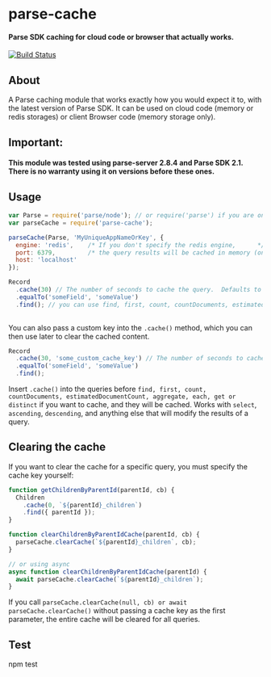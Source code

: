 # parse-cache #

#### Parse SDK caching for cloud code or browser that actually works. ####

[![Build Status](https://travis-ci.org/back4app/parse-cache.svg)](https://travis-ci.org/back4app/parse-cache)

## About ##

A Parse caching module that works exactly how you would expect it to, with the latest version of Parse SDK. It can be used on cloud code (memory or redis storages) or client Browser code (memory storage only).

## Important: ##

#### This module was tested using parse-server 2.8.4 and Parse SDK 2.1. There is no warranty using it on versions before these ones. ####

## Usage ##

```javascript
var Parse = require('parse/node'); // or require('parse') if you are on a Browser
var parseCache = require('parse-cache');

parseCache(Parse, 'MyUniqueAppNameOrKey', {
  engine: 'redis',    /* If you don't specify the redis engine,      */
  port: 6379,         /* the query results will be cached in memory (on browser use memory storage). */
  host: 'localhost'
});

Record
  .cache(30) // The number of seconds to cache the query.  Defaults to 60 seconds.
  .equalTo('someField', 'someValue')
  .find(); // you can use find, first, count, countDocuments, estimatedDocumentCount, aggregate, each, get or distinct
  
```

You can also pass a custom key into the `.cache()` method, which you can then use later to clear the cached content.

```javascript
Record
  .cache(30, 'some_custom_cache_key') // The number of seconds to cache the query.  Defaults to 60 seconds.
  .equalTo('someField', 'someValue')
  .find();

```

Insert `.cache()` into the queries before `find, first, count, countDocuments, estimatedDocumentCount, aggregate, each, get or distinct` if you want to cache, and they will be cached.  Works with `select`, `ascending`, `descending`, and anything else that will modify the results of a query.

## Clearing the cache ##

If you want to clear the cache for a specific query, you must specify the cache key yourself:

```js
function getChildrenByParentId(parentId, cb) {
  Children
    .cache(0, `${parentId}_children`)
    .find({ parentId });
}

function clearChildrenByParentIdCache(parentId, cb) {
  parseCache.clearCache(`${parentId}_children`, cb);
}

// or using async
async function clearChildrenByParentIdCache(parentId) {
  await parseCache.clearCache(`${parentId}_children`);
}
```

If you call `parseCache.clearCache(null, cb) or await parseCache.clearCache()` without passing a cache key as the first parameter, the entire cache will be cleared for all queries.

## Test ##
npm test
